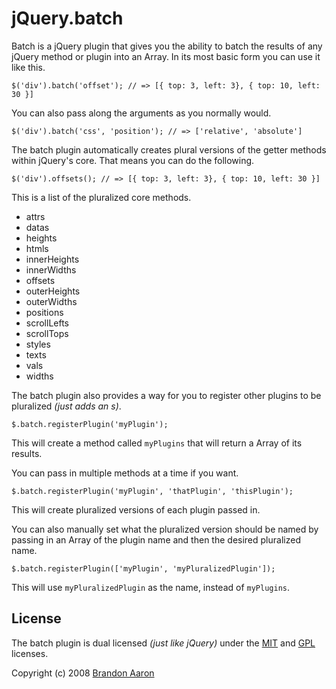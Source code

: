 # jQuery.batch

Batch is a jQuery plugin that gives you the ability to batch the results of any jQuery method or plugin into an Array. In its most basic form you can use it like this.

    $('div').batch('offset'); // => [{ top: 3, left: 3}, { top: 10, left: 30 }]

You can also pass along the arguments as you normally would.

    $('div').batch('css', 'position'); // => ['relative', 'absolute']

The batch plugin automatically creates plural versions of the getter methods within jQuery's core. That means you can do the following.

    $('div').offsets(); // => [{ top: 3, left: 3}, { top: 10, left: 30 }]

This is a list of the pluralized core methods.

* attrs
* datas
* heights
* htmls
* innerHeights
* innerWidths
* offsets
* outerHeights
* outerWidths
* positions
* scrollLefts
* scrollTops
* styles
* texts
* vals
* widths


The batch plugin also provides a way for you to register other plugins to be pluralized *(just adds an s)*.

    $.batch.registerPlugin('myPlugin');

This will create a method called `myPlugins` that will return a Array of its results.

You can pass in multiple methods at a time if you want.

    $.batch.registerPlugin('myPlugin', 'thatPlugin', 'thisPlugin');

This will create pluralized versions of each plugin passed in.

You can also manually set what the pluralized version should be named by passing in an Array of the plugin name and then the desired pluralized name.

    $.batch.registerPlugin(['myPlugin', 'myPluralizedPlugin']);

This will use `myPluralizedPlugin` as the name, instead of `myPlugins`.


## License

The batch plugin is dual licensed *(just like jQuery)* under the [MIT](http://www.opensource.org/licenses/mit-license.php) and [GPL](http://www.opensource.org/licenses/gpl-license.php) licenses.

Copyright (c) 2008 [Brandon Aaron](http://brandonaaron.net)